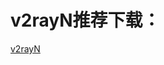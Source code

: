 # v2rayN推荐下载：

[v2rayN](https://github.com/boji6681/v2rayN/releases/download/6.33/zz_v2rayN-With-Core-SelfContained.7z)
